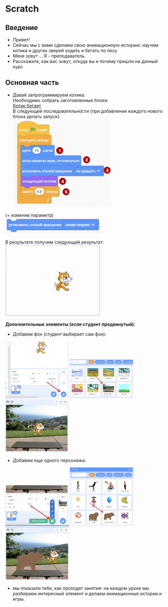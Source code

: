 # Scratch
## Введение
- Привет!
- Сейчас мы с вами сделаем свою анимационную историю: научим котика и других зверей ходить и бегать по лесу
- Меня зовут ... Я - преподаватель.
- Расскажите, как вас зовут, откуда вы и почему пришли на данный курс 
## Основная часть
- Давай запрограммируем котика:   
Необходимо собрать заготовленные блоки:  
  <a href = "https://scratch.mit.edu/projects/566707993/editor/">Котик бегает</a>  
В следующей последовательности (при добавлении каждого нового блока делать запуск):  
  <img src = "img/scratch07.jpg">  
  
(+ изменив параметр)  
<img src = "img/scratch08.png" width = 300>  

В результате получим следующий результат:  
<img src = "img/scratch09.gif" width = 300>  


**Дополнительные элементы (если студент продвинутый):**  
- Добавим фон (студент выбирает сам фон):  
<img src = "img/scratch01.png" width = 200>
<img src = "img/scratch02.png" width = 200>
<img src = "img/scratch03.png" width = 200>

- Добавим еще одного персонажа:  
<img src = "img/scratch04.png" width = 200>
<img src = "img/scratch05.png" width = 200>
<img src = "img/scratch06.png" width = 200>

- мы показали тебе, как проходят занятия: на каждом уроке мы разбираем интересный элемент и делаем анимационные истории и игры.
 
